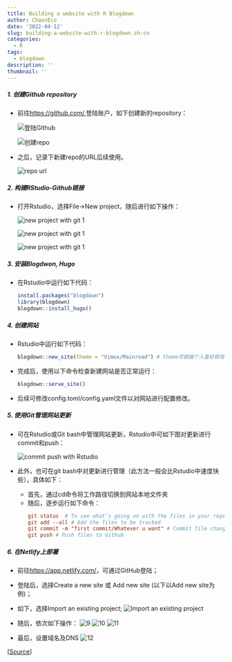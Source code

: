 ```yaml
---
title: Building a website with R Blogdown
author: ChaosEco
date: '2022-04-12'
slug: building-a-website-with-r-blogdown.zh-cn
categories:
  - R
tags:
  - blogdown
description: ''
thumbnail: ''
---
```


##### 1. 创建Github repository

+ 前往<https://github.com/>,登陆账户，如下创建新的repository：

  ![](/Blogdown/1.png "登陆Github")

  ![](/Blogdown/2.png "创建repo")

+ 之后，记录下新建repo的URL后续使用。

  ![](/Blogdown/3.png "repo url")

##### 2. 构建RStudio-Github链接

- 打开Rstudio，选择File->New project，随后进行如下操作：

  ![](/Blogdown/4.png "new project with git 1")

  ![](/Blogdown/5.png "new project with git 1")

  ![](/Blogdown/6.png "new project with git 1")

##### 3. 安装Blogdwon, Hugo

- 在Rstudio中运行如下代码：
  ```r
  install.packages("blogdown")
  library(blogdown)
  blogdown::install_hugo()
  ```

##### 4. 创建网站
- Rstudio中运行如下代码：
  ``` r
  blogdown::new_site(theme = "Vimux/Mainroad") # theme可根据个人喜好修改
  ```
- 完成后，使用以下命令检查新建网站是否正常运行：
  ``` r
  blogdown::serve_site()
  ```
- 后续可修改config.toml/config.yaml文件以对网站进行配置修改。

##### 5. 使用Git管理网站更新

- 可在Rstudio或Git bash中管理网站更新，Rstudio中可如下图对更新进行commit和push：

  ![](/Blogdown/7.png "commit push with Rstudio")

- 此外，也可在git bash中对更新进行管理（此方法一般会比Rstudio中速度快些），具体如下：
  - 首先，通过cd命令将工作路径切换到网站本地文件夹
  - 随后，逐步运行如下命令：
    ``` toml
    git status  # To see what’s going on with the files in your repository
    git add --all # Add the files to be tracked
    git commit -m "first commit/Whatever u want" # Commit file changes
    git push # Push files to Github
    
    ```

##### 6. 在Netlify上部署
- 前往<https://app.netlify.com/>，可通过GitHub登陆；
- 登陆后，选择Create a new site 或 Add new site (以下以Add new site为例)；
- 如下，选择Import an existing project;
  ![](/Blogdown/8.png "Import an existing project")
  
- 随后，依次如下操作：
  ![](/Blogdown/9.png "9")
  ![](/Blogdown/10.png "10")
  ![](/Blogdown/11.png "11")

- 最后，设置域名及DNS
  ![](/Blogdown/12.png "12")

[[Source](https://www.storybench.org/how-to-build-a-website-with-blogdown-in-r/)]